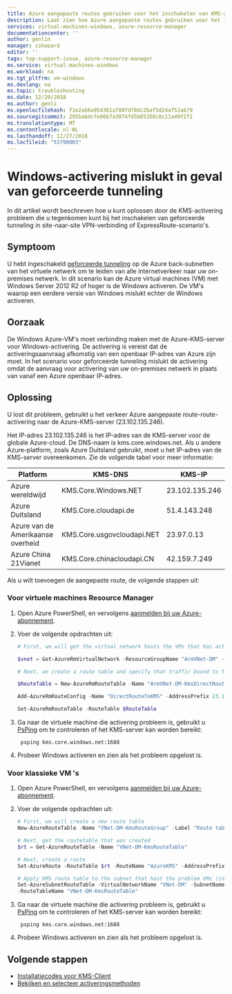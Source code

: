```yaml
---
title: Azure aangepaste routes gebruiken voor het inschakelen van KMS-activering met geforceerde tunnels | Microsoft Docs
description: Laat zien hoe Azure aangepaste routes gebruiken voor het inschakelen van KMS-activering met geforceerde tunnels in Azure.
services: virtual-machines-windows, azure-resource-manager
documentationcenter: ''
author: genlin
manager: cshepard
editor: ''
tags: top-support-issue, azure-resource-manager
ms.service: virtual-machines-windows
ms.workload: na
ms.tgt_pltfrm: vm-windows
ms.devlang: na
ms.topic: troubleshooting
ms.date: 12/20/2018
ms.author: genli
ms.openlocfilehash: f1e2ab6a954361a7807d78dc2baf5d24af52a679
ms.sourcegitcommit: 295babdcfe86b7a3074fd5b65350c8c11a49f2f1
ms.translationtype: MT
ms.contentlocale: nl-NL
ms.lasthandoff: 12/27/2018
ms.locfileid: "53798003"
---
```

# <a name="windows-activation-fails-in-forced-tunneling-scenario"></a>Windows-activering mislukt in geval van geforceerde tunneling

In dit artikel wordt beschreven hoe u kunt oplossen door de KMS-activering probleem die u tegenkomen kunt bij het inschakelen van geforceerde tunneling in site-naar-site VPN-verbinding of ExpressRoute-scenario's.

## <a name="symptom"></a>Symptoom

U hebt ingeschakeld [geforceerde tunneling](../../vpn-gateway/vpn-gateway-forced-tunneling-rm.md) op de Azure back-subnetten van het virtuele netwerk om te leiden van alle internetverkeer naar uw on-premises netwerk. In dit scenario kan de Azure virtual machines (VM) met Windows Server 2012 R2 of hoger is de Windows activeren. De VM's waarop een eerdere versie van Windows mislukt echter de Windows activeren. 

## <a name="cause"></a>Oorzaak

De Windows Azure-VM's moet verbinding maken met de Azure-KMS-server voor Windows-activering. De activering is vereist dat de activeringsaanvraag afkomstig van een openbaar IP-adres van Azure zijn moet. In het scenario voor geforceerde tunneling mislukt de activering omdat de aanvraag voor activering van uw on-premises netwerk in plaats van vanaf een Azure openbaar IP-adres. 

## <a name="solution"></a>Oplossing

U lost dit probleem, gebruikt u het verkeer Azure aangepaste route-route-activering naar de Azure-KMS-server (23.102.135.246). 

Het IP-adres 23.102.135.246 is het IP-adres van de KMS-server voor de globale Azure-cloud. De DNS-naam is kms.core.windows.net. Als u andere Azure-platform, zoals Azure Duitsland gebruikt, moet u het IP-adres van de KMS-server overeenkomen. Zie de volgende tabel voor meer informatie:

|Platform| KMS-DNS|KMS-IP|
|------|-------|-------|
|Azure wereldwijd|KMS.Core.Windows.NET|23.102.135.246|
|Azure Duitsland|KMS.Core.cloudapi.de|51.4.143.248|
|Azure van de Amerikaanse overheid|KMS.Core.usgovcloudapi.NET|23.97.0.13|
|Azure China 21Vianet|KMS.Core.chinacloudapi.CN|42.159.7.249|


Als u wilt toevoegen de aangepaste route, de volgende stappen uit:

### <a name="for-resource-manager-vms"></a>Voor virtuele machines Resource Manager

1. Open Azure PowerShell, en vervolgens [aanmelden bij uw Azure-abonnement](https://docs.microsoft.com/powershell/azure/authenticate-azureps).
2. Voer de volgende opdrachten uit:

    ```powershell
    # First, we will get the virtual network hosts the VMs that has activation problems. In this case, I get virtual network ArmVNet-DM in Resource Group ArmVNet-DM

    $vnet = Get-AzureRmVirtualNetwork -ResourceGroupName "ArmVNet-DM" -Name "ArmVNet-DM"

    # Next, we create a route table and specify that traffic bound to the KMS IP (23.102.135.246) will go directly out

    $RouteTable = New-AzureRmRouteTable -Name "ArmVNet-DM-KmsDirectRoute" -ResourceGroupName "ArmVNet-DM" -Location "centralus"

    Add-AzureRmRouteConfig -Name "DirectRouteToKMS" -AddressPrefix 23.102.135.246/32 -NextHopType Internet -RouteTable $RouteTable

    Set-AzureRmRouteTable -RouteTable $RouteTable
    ```
3. Ga naar de virtuele machine die activering probleem is, gebruikt u [PsPing](https://docs.microsoft.com/sysinternals/downloads/psping) om te controleren of het KMS-server kan worden bereikt:

        psping kms.core.windows.net:1688

4. Probeer Windows activeren en zien als het probleem opgelost is.

### <a name="for-classic-vms"></a>Voor klassieke VM 's

1. Open Azure PowerShell, en vervolgens [aanmelden bij uw Azure-abonnement](https://docs.microsoft.com/powershell/azure/authenticate-azureps).
2. Voer de volgende opdrachten uit:

    ```powershell
    # First, we will create a new route table
    New-AzureRouteTable -Name "VNet-DM-KmsRouteGroup" -Label "Route table for KMS" -Location "Central US"

    # Next, get the routetable that was created
    $rt = Get-AzureRouteTable -Name "VNet-DM-KmsRouteTable"

    # Next, create a route
    Set-AzureRoute -RouteTable $rt -RouteName "AzureKMS" -AddressPrefix "23.102.135.246/32" -NextHopType Internet

    # Apply KMS route table to the subnet that host the problem VMs (in this case, I will apply it to the subnet named Subnet-1)
    Set-AzureSubnetRouteTable -VirtualNetworkName "VNet-DM" -SubnetName "Subnet-1" 
    -RouteTableName "VNet-DM-KmsRouteTable"
    ```

3. Ga naar de virtuele machine die activering probleem is, gebruikt u [PsPing](https://docs.microsoft.com/sysinternals/downloads/psping) om te controleren of het KMS-server kan worden bereikt:

        psping kms.core.windows.net:1688

4. Probeer Windows activeren en zien als het probleem opgelost is.

## <a name="next-steps"></a>Volgende stappen

- [Installatiecodes voor KMS-Client](https://docs.microsoft.com/windows-server/get-started/kmsclientkeys
)
- [Bekijken en selecteer activeringsmethoden](https://docs.microsoft.com/previous-versions/windows/it-pro/windows-server-2012-R2-and-2012/jj134256(v=ws.11)
)